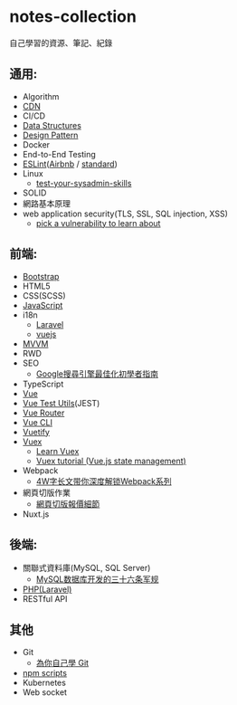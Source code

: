 # notes-collection
自己學習的資源、筆記、紀錄

## 通用:
- Algorithm
- [CDN](https://github.com/rara7777/notes-collection/blob/master/CDN.md)
- CI/CD
- [Data Structures](https://github.com/rara7777/notes-collection/blob/master/Data%20Structures.md)
- [Design Pattern](https://github.com/kamranahmedse/design-patterns-for-humans)
- Docker
- End-to-End Testing
- [ESLint](https://eslint.org)([Airbnb](https://github.com/airbnb/javascript) / [standard](https://standardjs.com))
- Linux
  - [test-your-sysadmin-skills](https://github.com/trimstray/test-your-sysadmin-skills)
- SOLID
- 網路基本原理
- web application security(TLS, SSL, SQL injection, XSS)
  - [pick a vulnerability to learn about](https://www.hacksplaining.com/lessons)

## 前端:
- [Bootstrap](https://getbootstrap.com)
- HTML5
- CSS(SCSS)
- [JavaScript](https://github.com/rara7777/notes-collection/blob/master/JavaScript.md)
- i18n
  - [Laravel](https://laravel.com/docs/master/localization)
  - [vuejs](https://kazupon.github.io/vue-i18n)
- [MVVM](https://github.com/rara7777/notes-collection/blob/master/MVVM.md)
- RWD
- SEO
  - [Google搜尋引擎最佳化初學者指南](http://static.googleusercontent.com/media/www.google.com/en/us/intl/zh-tw/webmasters/docs/search-engine-optimization-starter-guide-zh-tw.pdf)
- TypeScript
- [Vue](https://vuejs.org)
- [Vue Test Utils](https://vue-test-utils.vuejs.org/zh)(JEST)
- [Vue Router](https://router.vuejs.org/zh)
- [Vue CLI](https://cli.vuejs.org)
- [Vuetify](https://vuetifyjs.com/en)
- [Vuex](https://vuex.vuejs.org/zh)
  - [Learn Vuex](https://scrimba.com/g/gvuex)
  - [Vuex tutorial (Vue.js state management)](https://www.youtube.com/playlist?list=PL1TrjkMQ8UbVSDkDaLkjpeNGkblNU8rpW)
- Webpack
  - [4W字长文带你深度解锁Webpack系列](https://juejin.im/post/5e5c65fc6fb9a07cd00d8838)
- 網頁切版作業
  - [網頁切版報價細節](https://www.youtube.com/watch?v=drLqqWhkUqg)
- Nuxt.js

## 後端:
- 關聯式資料庫(MySQL, SQL Server)
  - [MySQL数据库开发的三十六条军规](https://www.slideshare.net/mysqlops/mysql-9838563)
- [PHP(Laravel)](https://github.com/rara7777/notes-collection/blob/master/Laravel.md)
- RESTful API

## 其他
- Git
  - [為你自己學 Git](https://gitbook.tw/)
- [npm scripts](https://www.ruanyifeng.com/blog/2016/10/npm_scripts.html)
- Kubernetes
- Web socket

